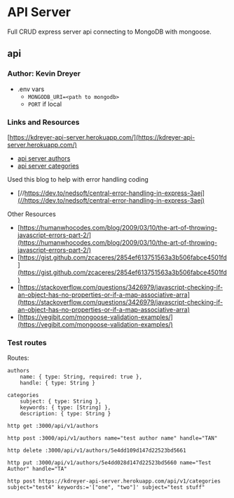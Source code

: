 # API Server

Full CRUD express server api connecting to MongoDB with mongoose.

## api

### Author: Kevin Dreyer

- .env vars
  - `MONGODB_URI=<path to mongodb>`
  - `PORT` if local

### Links and Resources

[https://kdreyer-api-server.herokuapp.com/](https://kdreyer-api-server.herokuapp.com/)
  - [api server authors](https://kdreyer-api-server.herokuapp.com/api/v1/authors)
  - [api server categories](https://kdreyer-api-server.herokuapp.com/api/v1/categories)

Used this blog to help with error handling coding
- [//https://dev.to/nedsoft/central-error-handling-in-express-3aej](//https://dev.to/nedsoft/central-error-handling-in-express-3aej)

Other Resources
- [https://humanwhocodes.com/blog/2009/03/10/the-art-of-throwing-javascript-errors-part-2/](https://humanwhocodes.com/blog/2009/03/10/the-art-of-throwing-javascript-errors-part-2/)
- [https://gist.github.com/zcaceres/2854ef613751563a3b506fabce4501fd](https://gist.github.com/zcaceres/2854ef613751563a3b506fabce4501fd)
- [https://stackoverflow.com/questions/3426979/javascript-checking-if-an-object-has-no-properties-or-if-a-map-associative-arra](https://stackoverflow.com/questions/3426979/javascript-checking-if-an-object-has-no-properties-or-if-a-map-associative-arra)
- [https://vegibit.com/mongoose-validation-examples/](https://vegibit.com/mongoose-validation-examples/)


### Test routes
Routes: 
```
authors
    name: { type: String, required: true },
    handle: { type: String }
```

```
categories
    subject: { type: String },
    keywords: { type: [String] },
    description: { type: String }
```

`http get :3000/api/v1/authors`

`http post :3000/api/v1/authors name="test author name" handle="TAN"`

`http delete :3000/api/v1/authors/5e4dd109d147d22523bd5661`

`http put :3000/api/v1/authors/5e4dd028d147d22523bd5660 name="Test Author" handle="TA"`

`http post https://kdreyer-api-server.herokuapp.com/api/v1/categories subject="test4" keywords:='["one", "two"]' subject="test stuff"`


